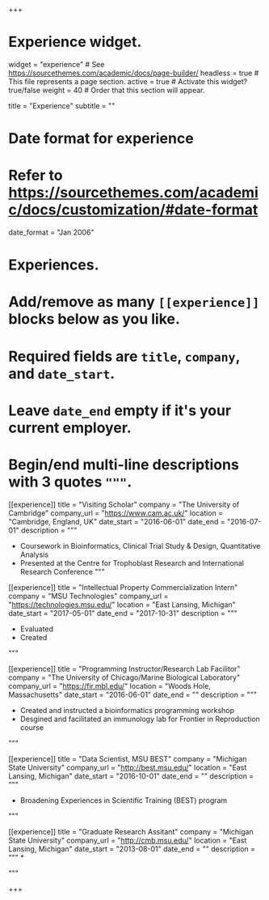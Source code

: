 +++
# Experience widget.
widget = "experience"  # See https://sourcethemes.com/academic/docs/page-builder/
headless = true  # This file represents a page section.
active = true  # Activate this widget? true/false
weight = 40  # Order that this section will appear.

title = "Experience"
subtitle = ""

# Date format for experience
#   Refer to https://sourcethemes.com/academic/docs/customization/#date-format
date_format = "Jan 2006"

# Experiences.
#   Add/remove as many `[[experience]]` blocks below as you like.
#   Required fields are `title`, `company`, and `date_start`.
#   Leave `date_end` empty if it's your current employer.
#   Begin/end multi-line descriptions with 3 quotes `"""`.
[[experience]]
  title = "Visiting Scholar"
  company = "The University of Cambridge"
  company_url = "https://www.cam.ac.uk/"
  location = "Cambridge, England, UK"
  date_start = "2016-06-01"
  date_end = "2016-07-01"
  description = """
  
  * Coursework in Bioinformatics, Clinical Trial Study & Design, Quantitative Analysis
  * Presented at the Centre for Trophoblast Research and International Research Conference
  """

[[experience]]
  title = "Intellectual Property Commercialization Intern"
  company = "MSU Technologies"
  company_url = "https://technologies.msu.edu/"
  location = "East Lansing, Michigan"
  date_start = "2017-05-01"
  date_end = "2017-10-31"
  description = """
  
  * Evaluated
  * Created 
  
  """

[[experience]]
  title = "Programming Instructor/Research Lab Facilitor"
  company = "The University of Chicago/Marine Biological Laboratory"
  company_url = "https://fir.mbl.edu/"
  location = "Woods Hole, Massachusetts"
  date_start = "2016-06-01"
  date_end = ""
  description = """
  * Created and instructed a bioinformatics programming workshop
  * Desgined and facilitated an immunology lab for Frontier in Reproduction course
  
  """


[[experience]]
  title = "Data Scientist, MSU BEST"
  company = "Michigan State University"
  company_url = "http://best.msu.edu/"
  location = "East Lansing, Michigan"
  date_start = "2016-10-01"
  date_end = ""
  description = """
  * Broadening Experiences in Scientific Training (BEST) program
  
  """

[[experience]]
  title = "Graduate Research Assitant"
  company = "Michigan State University"
  company_url = "http://cmb.msu.edu/"
  location = "East Lansing, Michigan"
  date_start = "2013-08-01"
  date_end = ""
  description = """
  * 
  
  """



+++
